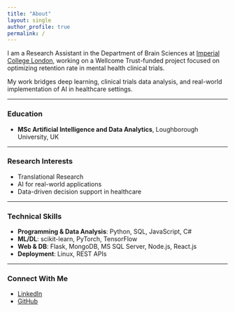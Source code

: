 ```yaml
---
title: "About"
layout: single
author_profile: true
permalink: /
---
```


I am a Research Assistant in the Department of Brain Sciences at [Imperial College London](https://www.imperial.ac.uk), working on a Wellcome Trust-funded project focused on optimizing retention rate in mental health clinical trials.

My work bridges deep learning, clinical trials data analysis, and real-world implementation of AI in healthcare settings. 

---

###  Education

- **MSc Artificial Intelligence and Data Analytics**, Loughborough University, UK

---

###  Research Interests

- Translational Research 
- AI for real-world applications  
- Data-driven decision support in healthcare  

---

###  Technical Skills

- **Programming & Data Analysis**: Python, SQL, JavaScript, C#  
- **ML/DL**: scikit-learn, PyTorch, TensorFlow  
- **Web & DB**: Flask, MongoDB, MS SQL Server, Node.js, React.js  
- **Deployment**: Linux, REST APIs  

---

###  Connect With Me

- [LinkedIn](https://www.linkedin.com/in/zeinabghannam)
- [GitHub](https://github.com/ghannamzeinab)
